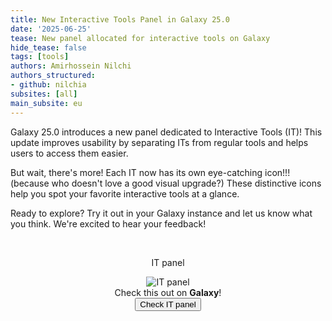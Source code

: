 ```yaml
---
title: New Interactive Tools Panel in Galaxy 25.0
date: '2025-06-25'
tease: New panel allocated for interactive tools on Galaxy
hide_tease: false
tags: [tools]
authors: Amirhossein Nilchi
authors_structured:
- github: nilchia
subsites: [all]
main_subsite: eu
---
```


Galaxy 25.0 introduces a new panel dedicated to Interactive Tools (IT)! This update improves usability by separating ITs from regular tools and helps users to access them easier.

But wait, there's more! Each IT now has its own eye-catching icon!!! (because who doesn't love a good visual upgrade?) These distinctive icons help you spot your favorite interactive tools at a glance.

Ready to explore? Try it out in your Galaxy instance and let us know what you think. We're excited to hear your feedback!

<div align="center">

<br/>

IT panel

<img src="static/it_icon.gif" alt="IT panel"/>

<br/>
</div>


<div align="center">
Check this out on <strong>Galaxy</strong>!
</div>

<div align="center">
    <a href="https://usegalaxy.eu/interactivetool_entry_points/list">
      <button type="button" class="btn btn-primary btn-lg">Check IT panel</button>
    </a>
</div>
